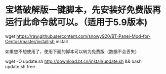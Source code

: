# 宝塔破解版一键脚本，先安装好免费版再运行此命令就可以。（适用于5.9版本)

wget https://raw.githubusercontent.com/snowy920/BT-Panel-Mod-for-Centos/master/install;sh install

如果您不想使用了，使用下面的脚本可以转为免费版（数据不会丢失）

wget -O update.sh http://download.bt.cn/install/update.sh && bash update.sh free
